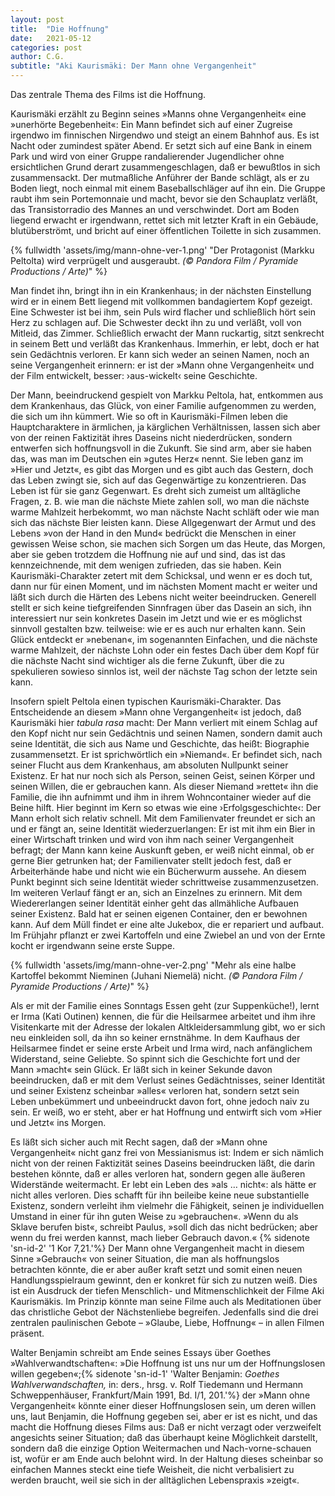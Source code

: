 ```yaml
---
layout: post
title:  "Die Hoffnung"
date:   2021-05-12
categories: post
author: C.G.
subtitle: "Aki Kaurismäki: Der Mann ohne Vergangenheit"
---
```


Das zentrale Thema des Films ist die Hoffnung.

Kaurismäki erzählt zu Beginn seines »Manns ohne Vergangenheit« eine »unerhörte
Begebenheit«: Ein Mann befindet sich auf einer Zugreise irgendwo im finnischen Nirgendwo und steigt an einem Bahnhof aus. Es ist Nacht oder zumindest später Abend.
Er setzt sich auf eine Bank in einem Park und wird von einer Gruppe randalierender
Jugendlicher ohne ersichtlichen Grund derart zusammengeschlagen, daß er bewußtlos
in sich zusammensackt. Der mutmaßliche Anführer der Bande schlägt, als er zu Boden
liegt, noch einmal mit einem Baseballschläger auf ihn ein. Die Gruppe raubt ihm sein
Portemonnaie und macht, bevor sie den Schauplatz verläßt, das Transistorradio des
Mannes an und verschwindet. Dort am Boden liegend erwacht er irgendwann, rettet
sich mit letzter Kraft in ein Gebäude, blutüberströmt, und bricht auf einer öffentlichen
Toilette in sich zusammen. 

{% fullwidth 'assets/img/mann-ohne-ver-1.png' "Der Protagonist (Markku Peltolta) wird verprügelt und ausgeraubt. *(©  Pandora Film / Pyramide Productions / Arte)*" %}

Man findet ihn, bringt ihn in ein Krankenhaus; in der nächsten Einstellung wird er in einem Bett liegend mit vollkommen bandagiertem Kopf
gezeigt. Eine Schwester ist bei ihm, sein Puls wird flacher und schließlich hört sein
Herz zu schlagen auf. Die Schwester deckt ihn zu und verläßt, voll von Mitleid, das
Zimmer. Schließlich erwacht der Mann ruckartig, sitzt senkrecht in seinem Bett und
verläßt das Krankenhaus. Immerhin, er lebt, doch er hat sein Gedächtnis verloren. Er
kann sich weder an seinen Namen, noch an seine Vergangenheit erinnern: er ist der
»Mann ohne Vergangenheit« und der Film entwickelt, besser: ›aus-wickelt‹ seine
Geschichte.

Der Mann, beeindruckend gespielt von Markku Peltola, hat, entkommen aus dem
Krankenhaus, das Glück, von einer Familie aufgenommen zu werden, die sich um ihn
kümmert. Wie so oft in Kaurismäki-Filmen leben die Hauptcharaktere in ärmlichen, ja
kärglichen Verhältnissen, lassen sich aber von der reinen Faktizität ihres Daseins nicht
niederdrücken, sondern entwerfen sich hoffnungsvoll in die Zukunft. Sie sind arm, aber
sie haben das, was man im Deutschen ein »gutes Herz« nennt. Sie leben ganz im »Hier
und Jetzt«, es gibt das Morgen und es gibt auch das Gestern, doch das Leben zwingt sie,
sich auf das Gegenwärtige zu konzentrieren. Das Leben ist für sie ganz Gegenwart. Es
dreht sich zumeist um alltägliche Fragen, z. B. wie man die nächste Miete zahlen soll,
wo man die nächste warme Mahlzeit herbekommt, wo man nächste Nacht schläft oder
wie man sich das nächste Bier leisten kann. Diese Allgegenwart der Armut und des
Lebens »von der Hand in den Mund« bedrückt die Menschen in einer gewissen Weise
schon, sie machen sich Sorgen um das Heute, das Morgen, aber sie geben trotzdem die
Hoffnung nie auf und sind, das ist das kennzeichnende, mit dem wenigen zufrieden, das
sie haben. Kein Kaurismäki-Charakter zetert mit dem Schicksal, und wenn er es doch
tut, dann nur für einen Moment, und im nächsten Moment macht er weiter und läßt
sich durch die Härten des Lebens nicht weiter beeindrucken. Generell stellt er sich
keine tiefgreifenden Sinnfragen über das Dasein an sich, ihn interessiert nur sein konkretes Dasein im Jetzt und wie er es möglichst sinnvoll gestalten bzw. teilweise: wie er es
auch nur erhalten kann. Sein Glück entdeckt er »nebenan«, im sogenannten Einfachen,
und die nächste warme Mahlzeit, der nächste Lohn oder ein festes Dach über dem Kopf
für die nächste Nacht sind wichtiger als die ferne Zukunft, über die zu spekulieren
sowieso sinnlos ist, weil der nächste Tag schon der letzte sein kann.

Insofern spielt Peltola einen typischen Kaurismäki-Charakter. Das Entscheidende an
diesem »Mann ohne Vergangenheit« ist jedoch, daß Kaurismäki hier *tabula rasa* macht:
Der Mann verliert mit einem Schlag auf den Kopf nicht nur sein Gedächtnis und seinen Namen, sondern damit auch seine Identität, die sich aus Name und Geschichte, das
heißt: Biographie zusammensetzt. Er ist sprichwörtlich ein »Niemand«. Er befindet sich,
nach seiner Flucht aus dem Krankenhaus, am absoluten Nullpunkt seiner Existenz. Er
hat nur noch sich als Person, seinen Geist, seinen Körper und seinen Willen, die er
gebrauchen kann. Als dieser Niemand »rettet« ihn die Familie, die ihn aufnimmt und
ihm in ihrem Wohncontainer wieder auf die Beine hilft. Hier beginnt im Kern so etwas
wie eine ›Erfolgsgeschichte‹: Der Mann erholt sich relativ schnell. Mit dem Familienvater freundet er sich an und er fängt an, seine Identität wiederzuerlangen: Er ist mit
ihm ein Bier in einer Wirtschaft trinken und wird von ihm nach seiner Vergangenheit
befragt; der Mann kann keine Auskunft geben, er weiß nicht einmal, ob er gerne Bier
getrunken hat; der Familienvater stellt jedoch fest, daß er Arbeiterhände habe und nicht
wie ein Bücherwurm aussehe. An diesem Punkt beginnt sich seine Identität wieder
schrittweise zusammenzusetzen. Im weiteren Verlauf fängt er an, sich an Einzelnes zu
erinnern. Mit dem Wiedererlangen seiner Identität einher geht das allmähliche Aufbauen seiner Existenz. Bald hat er seinen eigenen Container, den er bewohnen kann.
Auf dem Müll findet er eine alte Jukebox, die er repariert und aufbaut. Im Frühjahr
pflanzt er zwei Kartoffeln und eine Zwiebel an und von der Ernte kocht er irgendwann
seine erste Suppe. 

{% fullwidth 'assets/img/mann-ohne-ver-2.png' "Mehr als eine halbe Kartoffel bekommt Nieminen (Juhani Niemelä) nicht. *(©  Pandora Film / Pyramide Productions / Arte)*" %}


Als er mit der Familie eines Sonntags Essen geht (zur Suppenküche!),
lernt er Irma (Kati Outinen) kennen, die für die Heilsarmee arbeitet und ihm ihre Visitenkarte mit der Adresse der lokalen Altkleidersammlung gibt, wo er sich neu einkleiden soll, da ihn so keiner ernstnähme. In dem Kaufhaus der Heilsarmee findet er seine
erste Arbeit und Irma wird, nach anfänglichem Widerstand, seine Geliebte. So spinnt
sich die Geschichte fort und der Mann »macht« sein Glück. Er läßt sich in keiner
Sekunde davon beeindrucken, daß er mit dem Verlust seines Gedächtnisses, seiner Identität und seiner Existenz scheinbar »alles« verloren hat, sondern setzt sein Leben unbekümmert und unbeeindruckt davon fort, ohne jedoch naiv zu sein. Er weiß, wo er steht,
aber er hat Hoffnung und entwirft sich vom »Hier und Jetzt« ins Morgen. 

Es läßt sich sicher auch mit Recht sagen, daß der »Mann ohne Vergangenheit« nicht
ganz frei von Messianismus ist: Indem er sich nämlich nicht von der reinen Faktizität
seines Daseins beeindrucken läßt, die darin bestehen könnte, daß er alles verloren hat,
sondern gegen alle äußeren Widerstände weitermacht. Er lebt ein Leben des »als …
nicht«: als hätte er nicht alles verloren. Dies schafft für ihn beileibe keine neue substantielle Existenz, sondern verleiht ihm vielmehr die Fähigkeit, seinen je individuellen
Umstand in einer für ihn guten Weise zu »gebrauchen«. »Wenn du als Sklave berufen
bist«, schreibt Paulus, »soll dich das nicht bedrücken; aber wenn du frei werden kannst,
mach lieber Gebrauch davon.« {% sidenote 'sn-id-2' '1 Kor 7,21.'%} Der Mann ohne Vergangenheit macht in
diesem Sinne »Gebrauch« von seiner Situation, die man als hoffnungslos betrachten
könnte, die er aber außer kraft setzt und somit einen neuen Handlungsspielraum
gewinnt, den er konkret für sich zu nutzen weiß. Dies ist ein Ausdruck der tiefen
Menschlich- und Mitmenschlichkeit der Filme Aki Kaurismäkis. Im Prinzip könnte
man seine Filme auch als Meditationen über das christliche Gebot der Nächstenliebe
begreifen. Jedenfalls sind die drei zentralen paulinischen Gebote – »Glaube, Liebe, Hoffnung« –
in allen Filmen präsent.

Walter Benjamin schreibt am Ende seines Essays über Goethes »Wahlverwandtschaften«: »Die Hoffnung ist uns nur um der Hoffnungslosen willen gegeben«;{% sidenote 'sn-id-1' 'Walter Benjamin: *Goethes Wahlverwandschaften,* in: ders., hrsg. v. Rolf Tiedemann und Hermann Schweppenhäuser, Frankfurt/Main 1991, Bd. I/1, 201.'%} der
»Mann ohne Vergangenheit« könnte einer dieser Hoffnungslosen sein, um deren willen
uns, laut Benjamin, die Hoffnung gegeben sei, aber er ist es nicht, und das macht die
Hoffnung dieses Films aus: Daß er nicht verzagt oder verzweifelt angesichts seiner Situation; daß das überhaupt keine Möglichkeit darstellt, sondern daß die einzige Option
Weitermachen und Nach-vorne-schauen ist, wofür er am Ende auch belohnt wird. In
der Haltung dieses scheinbar so einfachen Mannes steckt eine tiefe Weisheit, die nicht
verbalisiert zu werden braucht, weil sie sich in der alltäglichen Lebenspraxis »zeigt«.